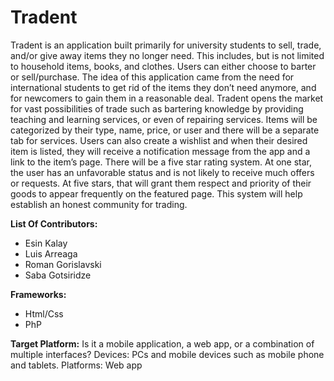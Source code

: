 # Tradent

Tradent is an application built primarily for university students to sell, trade, and/or give away items they no longer need. This includes, but is not limited to household items, books, and clothes. Users can either choose to barter or sell/purchase. The idea of this application came from the need for international students to get rid of the items they don’t need anymore, and for newcomers to gain them in a reasonable deal. Tradent opens the market for vast possibilities of trade such as bartering knowledge by providing teaching and learning services, or even of repairing services. Items will be categorized by their type, name, price, or user and there will be a separate tab for services. Users can also create a wishlist and when their desired item is listed, they will receive a notification message from the app and a link to the item’s page. There will be a five star rating system. At one star, the user has an unfavorable status and is not likely to receive much offers or requests. At five stars, that will grant them respect and priority of their goods to appear frequently on the featured page. This system will help establish an honest community for trading.

**List Of Contributors:**
* Esin Kalay
* Luis Arreaga
* Roman Gorislavski
* Saba Gotsiridze

**Frameworks:**
* Html/Css
* PhP

**Target Platform:**
Is it a mobile application, a web app, or a combination of multiple interfaces?
Devices: PCs and mobile devices such as mobile phone and tablets. Platforms: Web app
